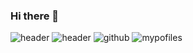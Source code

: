 ### Hi there 👋

![header](https://capsule-render.vercel.app/api?type=slice)
![header](https://capsule-render.vercel.app/api?text=Hello%World!)
![github](https://img.shields.io/badge/GitHub-100000?style=for-the-badge&logo=github&logoColor=white)
![mypofiles](https://github-readme-stats.vercel.app/api?username=kimkinghyeon&theme=blue-green)


